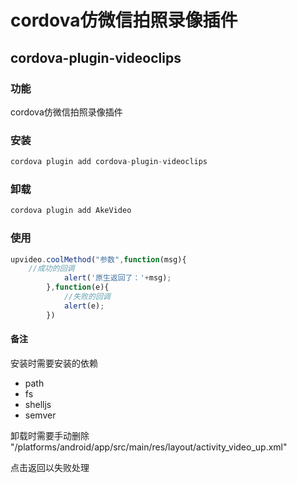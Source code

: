 # cordova仿微信拍照录像插件

## cordova-plugin-videoclips

### 功能

cordova仿微信拍照录像插件

### 安装

```javascript
cordova plugin add cordova-plugin-videoclips
```

### 卸载

```javascript
cordova plugin add AkeVideo
```

### 使用

```javascript
upvideo.coolMethod("参数",function(msg){
    //成功的回调
            alert('原生返回了：'+msg);
        },function(e){
            //失败的回调
            alert(e);
        })
```

#### 备注

安装时需要安装的依赖

* path
* fs
* shelljs
* semver

卸载时需要手动删除 "/platforms/android/app/src/main/res/layout/activity_video_up.xml"

点击返回以失败处理
